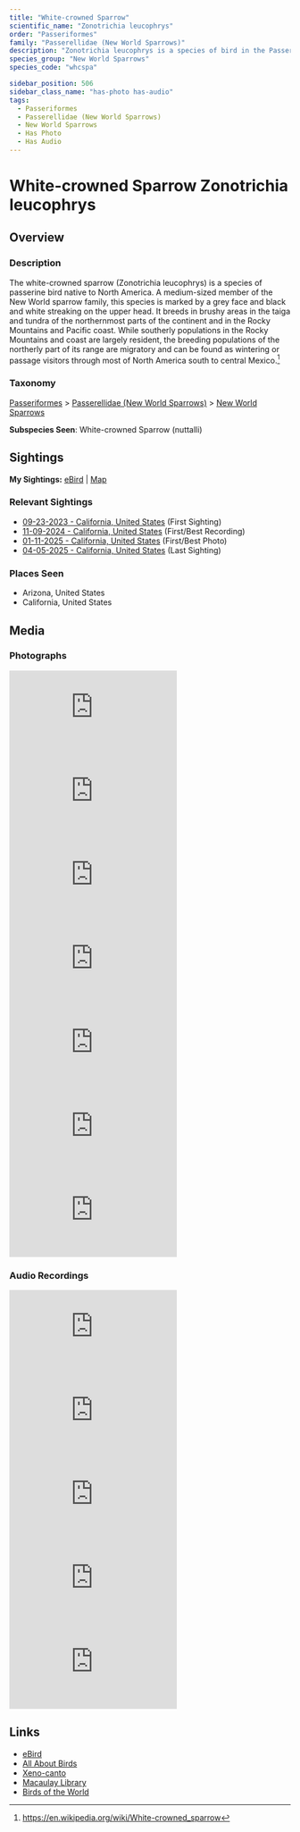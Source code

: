 ```yaml
---
title: "White-crowned Sparrow"
scientific_name: "Zonotrichia leucophrys"
order: "Passeriformes"
family: "Passerellidae (New World Sparrows)"
description: "Zonotrichia leucophrys is a species of bird in the Passerellidae (New World Sparrows) family. It has been observed 40 times. It has been photographed. It has been recorded."
species_group: "New World Sparrows"
species_code: "whcspa"

sidebar_position: 506
sidebar_class_name: "has-photo has-audio"
tags: 
  - Passeriformes
  - Passerellidae (New World Sparrows)
  - New World Sparrows
  - Has Photo
  - Has Audio
---
```


# White-crowned Sparrow <span className='sci_name'>Zonotrichia leucophrys</span>

## Overview

### Description
The white-crowned sparrow (Zonotrichia leucophrys) is a species of passerine bird native to North America. A medium-sized member of the New World sparrow family, this species is marked by a grey face and black and white streaking on the upper head. It breeds in brushy areas in the taiga and tundra of the northernmost parts of the continent and in the Rocky Mountains and Pacific coast. While southerly populations in the Rocky Mountains and coast are largely resident, the breeding populations of the northerly part of its range are migratory and can be found as wintering or passage visitors through most of North America south to central Mexico.[^1]

[^1]: https://en.wikipedia.org/wiki/White-crowned_sparrow

### Taxonomy
[Passeriformes](/tags/passeriformes) > [Passerellidae (New World Sparrows)](/tags/passerellidae-new-world-sparrows) > [New World Sparrows](/tags/new-world-sparrows)

**Subspecies Seen**: White-crowned Sparrow (nuttalli)


## Sightings

**My Sightings:** [eBird](https://ebird.org/lifelist?r=world&time=life&spp=whcspa) | [Map](/map?species_code=whcspa)

### Relevant Sightings

* [09-23-2023 - California, United States](https://ebird.org/checklist/S150584251) (First Sighting)
* [11-09-2024 - California, United States](https://ebird.org/checklist/S202974271) (First/Best Recording)
* [01-11-2025 - California, United States](https://ebird.org/checklist/S208851041) (First/Best Photo)
* [04-05-2025 - California, United States](https://ebird.org/checklist/S223274397) (Last Sighting)

### Places Seen

* Arizona, United States
* California, United States



## Media
### Photographs
<iframe className="photo_iframe horizontal" src="https://macaulaylibrary.org/asset/628924008/embed" frameBorder="0" allowFullScreen></iframe>
<iframe className="photo_iframe horizontal" src="https://macaulaylibrary.org/asset/628924010/embed" frameBorder="0" allowFullScreen></iframe>
<iframe className="photo_iframe horizontal" src="https://macaulaylibrary.org/asset/628924005/embed" frameBorder="0" allowFullScreen></iframe>
<iframe className="photo_iframe horizontal" src="https://macaulaylibrary.org/asset/629166863/embed" frameBorder="0" allowFullScreen></iframe>
<iframe className="photo_iframe horizontal" src="https://macaulaylibrary.org/asset/628924087/embed" frameBorder="0" allowFullScreen></iframe>
<iframe className="photo_iframe horizontal" src="https://macaulaylibrary.org/asset/629106031/embed" frameBorder="0" allowFullScreen></iframe>
<iframe className="photo_iframe horizontal" src="https://macaulaylibrary.org/asset/629166862/embed" frameBorder="0" allowFullScreen></iframe>

### Audio Recordings
<iframe className="audio_iframe" src="https://macaulaylibrary.org/asset/626557628/embed" frameBorder="0" allowFullScreen></iframe>
<iframe className="audio_iframe" src="https://macaulaylibrary.org/asset/626485751/embed" frameBorder="0" allowFullScreen></iframe>
<iframe className="audio_iframe" src="https://macaulaylibrary.org/asset/626843323/embed" frameBorder="0" allowFullScreen></iframe>
<iframe className="audio_iframe" src="https://macaulaylibrary.org/asset/626843369/embed" frameBorder="0" allowFullScreen></iframe>
<iframe className="audio_iframe" src="https://macaulaylibrary.org/asset/626843425/embed" frameBorder="0" allowFullScreen></iframe>

## Links
* [eBird](https://ebird.org/species/whcspa) 
* [All About Birds](https://www.allaboutbirds.org/guide/whcspa) 
* [Xeno-canto](https://www.xeno-canto.org/species/zonotrichia-leucophrys) 
* [Macaulay Library](https://search.macaulaylibrary.org/catalog?taxonCode=whcspa&sort=rating_rank_desc)
* [Birds of the World](https://birdsoftheworld.org/bow/species/whcspa)
